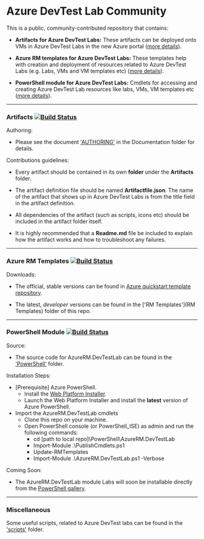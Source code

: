 # Azure DevTest Lab Community
This is a public, community-contributed repository that contains:
- **Artifacts for Azure DevTest Labs:** These artifacts can be deployed onto VMs in Azure DevTest Labs in the new Azure portal ([more details](#artifacts)).

- **Azure RM templates for Azure DevTest Labs:** These templates help with creation and deployment of resources related to Azure DevTest Labs (e.g. Labs, VMs and VM templates etc) ([more details](#azure-rm-templates)).

- **PowerShell module for Azure DevTest Labs:** Cmdlets for accessing and creating Azure DevTest Lab resources like labs, VMs, VM templates etc ([more details](#powershell-module)).

---
### Artifacts [![Build Status](http://dtl-internal-ci.westus.cloudapp.azure.com:8080/job/Regression.Tests.Artifacts/badge/icon?style=plastic)](http://dtl-internal-ci.westus.cloudapp.azure.com:8080/job/Regression.Tests.Artifacts/)
Authoring:
- Please see the document ['AUTHORING'](Documentation/AUTHORING.md) in the Documentation folder for details.

Contributions guidelines:
- Every artifact should be contained in its own **folder** under the **Artifacts** folder.

- The artifact definition file should be named **Artifactfile.json**. The name of the artifact that shows up in Azure DevTest Labs is from the title field in the artifact definition.

- All dependencies of the artifact (such as scripts, icons etc) should be included in the artifact folder itself.

- It is highly recommended that a **Readme.md** file be included to explain how the artifact works and how to troubleshoot any failures.

---
### Azure RM Templates [![Build Status](http://dtl-internal-ci.westus.cloudapp.azure.com:8080/job/Regression.Tests.ARMTemplates/badge/icon?style=plastic)](http://dtl-internal-ci.westus.cloudapp.azure.com:8080/job/Regression.Tests.ARMTemplates/)
Downloads:
- The official, stable versions can be found in [Azure quickstart template repository](https://github.com/Azure/azure-quickstart-templates).

- The latest, *developer* versions can be found in the ['RM Templates'](RM Templates) folder of this repo.

---
### PowerShell Module [![Build Status](http://dtl-internal-ci.westus.cloudapp.azure.com:8080/job/Regression.Tests.PowerShell/badge/icon?style=plastic)](http://dtl-internal-ci.westus.cloudapp.azure.com:8080/job/Regression.Tests.PowerShell/)
Source:
- The source code for AzureRM.DevTestLab can be found in the ['PowerShell'](powershell) folder.

Installation Steps:
- [Prerequisite] Azure PowerShell.
  - Install the [Web Platform Installer](http://www.microsoft.com/web/downloads/platform.aspx).
  - Launch the Web Platform Installer and install the **latest** version of Azure PowerShell.
- Import the AzureRM.DevTestLab cmdlets
  - Clone this repo on your machine.
  - Open PowerShell console (or PowerShell_ISE) as admin and run the following commands:
    - cd [path to local repo]\\PowerShell\\AzureRM.DevTestLab
    - Import-Module .\\PublishCmdlets.ps1
    - Update-RMTemplates
    - Import-Module .\\AzureRM.DevTestLab.ps1 -Verbose

Coming Soon:
- The AzureRM.DevTestLab module Labs will soon be installable directly from the [PowerShell gallery](https://www.powershellgallery.com).

---
### Miscellaneous

Some useful scripts, related to Azure DevTest labs can be found in the ['scripts'](scripts) folder.
